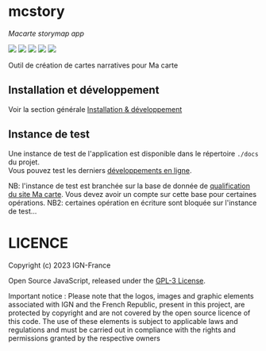# mcstory
*Macarte storymap app*

![](https://img.shields.io/github/v/release/IGNF-Ma-carte/mcstory)
![](https://img.shields.io/github/stars/IGNF-Ma-carte/mcstory)
![](https://img.shields.io/github/commit-activity/m/IGNF-Ma-carte/mcstory)
![](https://img.shields.io/github/contributors/IGNF-Ma-carte/mcstory)
![](https://img.shields.io/github/license/IGNF-Ma-carte/mcstory)

Outil de création de cartes narratives pour Ma carte

## Installation et développement

Voir la section générale [Installation & développement](https://github.com/IGNF-Ma-carte/.github/blob/main/DEVELOPING.md)

## Instance de test

Une instance de test de l'application est disponible dans le répertoire `./docs` du projet.   
Vous pouvez test les derniers [développements en ligne](https://ignf-ma-carte.github.io/mcstory/).

NB: l'instance de test est branchée sur la base de donnée de [qualification du site Ma carte](https://macarte-qualif.ign.fr/). Vous devez avoir un compte sur cette base pour certaines opérations.
NB2: certaines opération en écriture sont bloquée sur l'instance de test...

# LICENCE

Copyright (c) 2023 IGN-France

Open Source JavaScript, released under the [GPL-3 License](./LICENSE).

Important notice : Please note that the logos, images and graphic elements associated with IGN and the French Republic, present in this project, are protected by copyright and are not covered by the open source licence of this code. The use of these elements is subject to applicable laws and regulations and must be carried out in compliance with the rights and permissions granted by the respective owners
